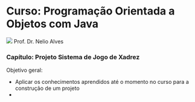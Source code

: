 # Curso: Programação Orientada a Objetos com Java
![](http://educandoweb.com.br)
Prof. Dr. Nelio Alves
### Capítulo: Projeto Sistema de Jogo de Xadrez
Objetivo geral:
* Aplicar os conhecimentos aprendidos até o momento no curso para a construção de um projeto
* 